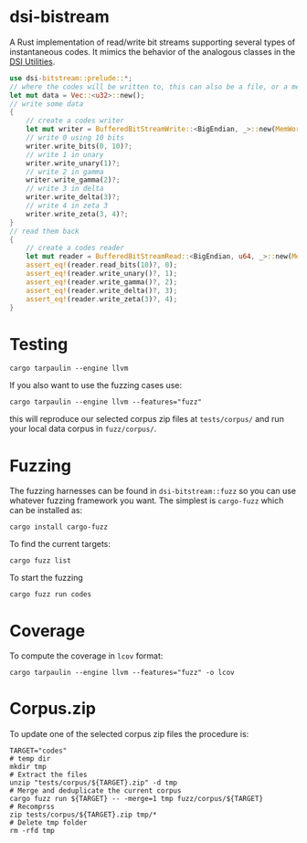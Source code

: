 # dsi-bistream

A Rust implementation of read/write bit streams supporting several types
of instantaneous codes. It mimics the behavior of the analogous classes in
the [DSI Utilities](https://dsiutils.di.unimi.it/).

```rust
use dsi-bitstream::prelude::*;
// where the codes will be written to, this can also be a file, or a memory slice
let mut data = Vec::<u32>::new();
// write some data
{
    // create a codes writer
    let mut writer = BufferedBitStreamWrite::<BigEndian, _>::new(MemWordWriteVec::new(&mut data));
    // write 0 using 10 bits
    writer.write_bits(0, 10)?;
    // write 1 in unary
    writer.write_unary(1)?;
    // write 2 in gamma
    writer.write_gamma(2)?;
    // write 3 in delta
    writer.write_delta(3)?;
    // write 4 in zeta 3
    writer.write_zeta(3, 4)?;
}
// read them back
{
    // create a codes reader
    let mut reader = BufferedBitStreamRead::<BigEndian, u64, _>::new(MemWordRead::new(&data));
    assert_eq!(reader.read_bits(10)?, 0);
    assert_eq!(reader.write_unary()?, 1);
    assert_eq!(reader.write_gamma()?, 2);
    assert_eq!(reader.write_delta()?, 3);
    assert_eq!(reader.write_zeta(3)?, 4);
}
```

# Testing
```shell
cargo tarpaulin --engine llvm
```
If you also want to use the fuzzing cases use:
```shell
cargo tarpaulin --engine llvm --features="fuzz"
```
this will reproduce our selected corpus zip files at `tests/corpus/` and
run your local data corpus in `fuzz/corpus/`.
# Fuzzing
The fuzzing harnesses can be found in `dsi-bitstream::fuzz` so you can use 
whatever fuzzing framework you want. The simplest is `cargo-fuzz` which
can be installed as:
```shell
cargo install cargo-fuzz
```
To find the current targets:
```shell
cargo fuzz list
```
To start the fuzzing
```shell
cargo fuzz run codes
```
# Coverage
To compute the coverage in `lcov` format:
```shell
cargo tarpaulin --engine llvm --features="fuzz" -o lcov
```
# Corpus.zip
To update one of the selected corpus zip files the procedure is:
```shell
TARGET="codes"
# temp dir
mkdir tmp
# Extract the files
unzip "tests/corpus/${TARGET}.zip" -d tmp
# Merge and deduplicate the current corpus 
cargo fuzz run ${TARGET} -- -merge=1 tmp fuzz/corpus/${TARGET}
# Recomprss
zip tests/corpus/${TARGET}.zip tmp/*
# Delete tmp folder
rm -rfd tmp
```